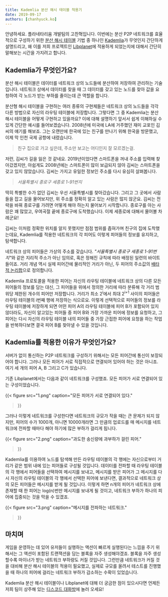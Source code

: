 ```yaml
---
title: Kademlia 분산 해시 테이블 적용기
date: 2019-09-17
authors: [chanhyuck.ko]
---
```


안녕하세요. 플라네타리움 개발팀의 고찬혁입니다. 이번에는 분산 P2P 네트워크를 효율적으로 구성하기 위한 [분산 해시 테이블] 기법 중 하나인 [Kademlia]가 무엇인지 간단하게 설명드리고, 왜 이를 저희 프로젝트인 [Libplanet]에 적용하게 되었는지에 대해서 간단히 말해보는 시간을 가지려고 합니다.

[분산 해시 테이블]: https://ko.wikipedia.org/wiki/%EB%B6%84%EC%82%B0_%ED%95%B4%EC%8B%9C_%ED%85%8C%EC%9D%B4%EB%B8%94
[Kademlia]: https://en.wikipedia.org/wiki/Kademlia
[Libplanet]: https://libplanet.io/


Kademlia가 무엇인가요?
---------------------

분산 해시 테이블은 데이터를 네트워크 상의 노드들에 분산하여 저장하여 관리하는 기술입니다. 네트워크 상에서 데이터를 찾을 때 그 데이터를 갖고 있는 노드를 찾아 값을 요청하여 각 노드가 받는 부하를 줄이는데 큰 역할을 합니다.

분산형 해시 테이블을 구현하는 여러 종류의 구현체들은 네트워크 상의 노드들을 각각 다른 방법으로 자신의 라우팅 테이블에 저장합니다. 그렇다면 그 중 Kademlia는 분산 해시 테이블을 어떻게 구현하고 있을까요? 이에 대해 설명하기 앞서서 쉽게 이해하실 수 있게 간단한 예시를 들어보겠습니다. 2008년에 미국에 LA에 거주했던 재미 교포인 김씨의 얘기를 해보죠. 그는 오랜만에 한국에 있는 친구를 만나기 위해 한국을 방문했고, 이제 막 인천 국제 공항에 내렸습니다.

> 친구 집으로 가고 싶은데, 주소만 보고는 어디인지 잘 모르겠는걸.

저런, 김씨가 길을 잃은 것 같네요. 2019년이었다면 스마트폰을 꺼내 주소를 입력해 찾아갔겠지만, 아쉽게도 2008년에는 스마트폰이 많이 보급되지 않아 김씨는 스마트폰을 갖고 있지 않았습니다. 김씨는 가지고 유일한 정보인 주소를 다시 유심히 살펴봅니다.

> *서울특별시 종로구 세종로 1-91번지*

딱히 특별한 수가 없던 김씨는 우선 서울특별시를 찾아갔습니다. 그리고 그 곳에서 사람들을 잡고 길을 물어보지만, 위 주소를 정확히 알고 있는 사람은 많지 않군요. 김씨는 전략을 바꿔 종로구를 가려면 어떻게 해야 하는지 물어보기 시작합니다. 종로구를 아는 사람은 꽤 많았고, 우여곡절 끝에 종로구에 도착했습니다. 이제 세종로에 대해서 물어볼 차례군요!

김씨는 이처럼 정확한 위치를 알지 못했지만 점점 범위를 좁혀가며 친구의 집에 도착했는데요, Kademlia를 적용한 네트워크의 각 피어도 이렇게 피어들의 정보를 유지하고, 탐색합니다.

네트워크 상의 피어들은 가상의 주소를 갖습니다. <i>"서울특별시 종로구 세종로 1-91번지"</i>와 같은 지리적 주소가 아닌 임의로, 혹은 정해진 규칙에 따라 배정된 일련의 바이트들이죠. 거리 개념 역시 실제 피어간에 물리적인 거리가 아닌, 두 피어의 주소값의 [배타적 논리합]으로 정의합니다.

Kademlia 프로토콜을 적용한 피어는 자신의 라우팅 테이블에 네트워크 상의 다른 모든 피어들의 정보를 담는 대신, 그 피어들을 위에서 정의한 거리에 따라 분류해 각 거리 범위당 제한된 개수의 피어만 저장합니다. 거리가 최소 2<sup>i</sup>에서 최대 2<sup>i+1</sup> 사이의 피어들은 라우팅 테이블의 i번째 행에 저장하는 식으로요. 이렇게 선택적으로 피어들의 정보를 라우팅 테이블에 저장하게 되면 어떤 피어 A의 라우팅 테이블에 피어 B가 포함되어 있지 않더라도, 자신이 알고있는 피어들 중 피어 B와 가장 가까운 피어에 정보를 요청하고, 그 피어는 다시 자신의 라우팅 테이블 내의 피어들 중 가장 근접한 피어에 요청을 하는 작업을 반복하다보면 결국 피어 B를 찾아낼 수 있을 것입니다.

[배타적 논리합]: https://ko.wikipedia.org/wiki/%EB%B0%B0%ED%83%80%EC%A0%81_%EB%85%BC%EB%A6%AC%ED%95%A9#%EB%B9%84%ED%8A%B8%EA%B0%84_%EB%B0%B0%ED%83%80%EC%A0%81_%EB%85%BC%EB%A6%AC%ED%95%A9


Kademlia를 적용한 이유가 무엇인가요?
----------------------------------

서버가 없이 통신하는 P2P 네트워크를 구성하기 위해서는 모든 피어간에 통신이 보장되어야 합니다. 그러나 모든 피어가 서로 직접적으로 연결되어 있어야 하는 것은 아니죠. 여기 세 개의 피어 A, B 그리고 C가 있습니다.

기존 Libplanet에서는 다음과 같이 네트워크를 구성했죠. 모든 피어가 서로 연결되어 있는 구성이었습니다.

{{<
figure
  src="1.png"
  caption="모든 피어가 서로 연결되어 있다."
>}}

그러나 이렇게 네트워크를 구성한다면 네트워크의 규모가 작을 때는 큰 문제가 되지 않지만, 피어의 수가 1000개, 아니면 10000개라면 그 만큼의 업로드를 매 메시지를 네트워크에 전파할 때마다 해야 하기에 많은 부하가 걸리게 됩니다.

{{<
figure
  src="2.png"
  caption="과도한 송신량에 과부하가 걸린 피어."
>}}

Kademlia를 이용하여 노드를 탐색해 만든 라우팅 테이블의 각 행에는 자신으로부터 거리가 같은 범위 내에 있는 피어들로 구성될 것입니다. 데이터를 전파할 때 라우팅 테이블의 각 행에서 피어들을 선택하여 메시지를 보내고, 메시지를 받은 피어가 그 메시지를 다시 자신의 라우팅 테이블의 각 행에서 선택한 피어에 보낸다면, 결과적으로 네트워크 상의 모든 피어들은 메시지를 받게 될 것입니다. 이렇게 하면 n개의 피어가 네트워크 상에 존재할 때 한 피어는 log(n)번만 메시지를 보내게 될 것이고, 네트워크 부하가 하나의 피어에 집중되는 것을 막을 수 있겠죠.

{{<
figure
  src="3.png"
  caption="메시지를 전파하는 네트워크."
>}}


마치며
------

게임을 운영하는 데 있어 유저들이 실행하는 액션이 빠르게 실행된다는 느낌을 주기 위해서는 그 액션이 포함된 트랜잭션을 담는 블록을 자주 생성해야겠죠. 블록을 자주 생성할수록 마이너가 받는 네트워크 부하량도 커질 것입니다. 그런만큼 네트워크가 커질 것을 대비해 분산 해시 테이블의 적용이 필요했고, 실제로 규모를 올려서 테스트를 진행했을 때 하나의 피어에 걸리는 네트워크 부하가 감소하는 수확이 있었습니다.

Kademlia 분산 해시 테이블이나 Libplanet에 대해 더 궁금한 점이 있으시다면 언제든 저희 팀이 상주해 있는 [디스코드 대화방][1]에 놀러 오세요!

[1]: https://discord.gg/ue9fgc3
